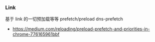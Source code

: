 ### Link
基于 link 的一切预加载等等
prefetch/preload
dns-prefetch

- https://medium.com/reloading/preload-prefetch-and-priorities-in-chrome-776165961bbf